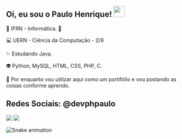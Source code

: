 ## Oi, eu sou o Paulo Henrique! <img width="30" height="30" src=https://github.com/TheDudeThatCode/TheDudeThatCode/blob/master/Assets/Earth.gif>

:penguin: IFRN - Informática. :penguin: <br />

:computer: UERN - Ciência da Computação - 2/8

:sparkles: Estudando Java. <br />

:alien: Python, MySQL, HTML, CSS, PHP, C. <br />

:running: Por enquanto vou utilizar aqui como um portifólio e vou postando as coisas conforme aprendo. 

## Redes Sociais: @devphpaulo
<img src="https://img.shields.io/badge/Twitter-1DA1F2?style=for-the-badge&logo=twitter&logoColor=white"> <img src="https://img.shields.io/badge/Instagram-E4405F?style=for-the-badge&logo=instagram&logoColor=white">

![Snake animation](https://github.com/ubiratan-motta/ubiratan-motta/blob/output/github-contribution-grid-snake.svg)

